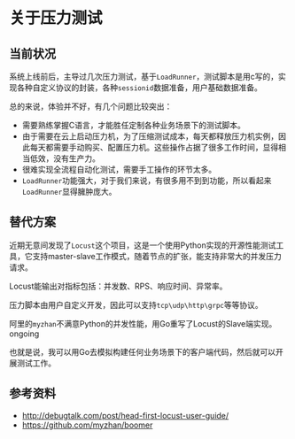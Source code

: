 # 关于压力测试

## 当前状况

系统上线前后，主导过几次压力测试，基于`LoadRunner`，测试脚本是用c写的，实现各种自定义协议的封装，各种`sessionid`数据准备，用户基础数据准备。

总的来说，体验并不好，有几个问题比较突出：

- 需要熟练掌握C语言，才能胜任定制各种业务场景下的测试脚本。
- 由于需要在云上启动压力机，为了压缩测试成本，每天都释放压力机实例，因此每天都需要手动购买、配置压力机。这些操作占据了很多工作时间，显得相当低效，没有生产力。
- 很难实现全流程自动化测试，需要手工操作的环节太多。
- `LoadRunner`功能强大，对于我们来说，有很多用不到到功能，所以看起来`LoadRunner`显得臃肿庞大。

##  替代方案

近期无意间发现了`Locust`这个项目，这是一个使用Python实现的开源性能测试工具，它支持master-slave工作模式，随着节点的扩张，能支持非常大的并发压力请求。

Locust能输出对指标包括：并发数、RPS、响应时间、异常率。

压力脚本由用户自定义开发，因此可以支持`tcp\udp\http\grpc`等等协议。

阿里的`myzhan`不满意Python的并发性能，用Go重写了Locust的Slave端实现。ongoing

也就是说，我可以用Go去模拟构建任何业务场景下的客户端代码，然后就可以开展测试工作。

## 参考资料

- http://debugtalk.com/post/head-first-locust-user-guide/
- https://github.com/myzhan/boomer

